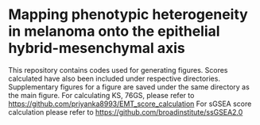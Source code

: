 # Mapping phenotypic heterogeneity in melanoma onto the epithelial hybrid-mesenchymal axis
This repository contains codes used for generating figures. Scores calculated have also been included under respective directories. 
Supplementary figures for a figure are saved under the same directory as the main figure.
For calculating KS, 76GS, please refer to https://github.com/priyanka8993/EMT_score_calculation
For sGSEA score calculation please refer to https://github.com/broadinstitute/ssGSEA2.0
